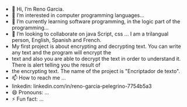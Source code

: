 - 👋 Hi, I’m Reno Garcia.
- 👀 I’m interested in computer programming languages...
- 🌱 I’m currently learning software programming, in the logic part of the programming...
- 💞️ I’m looking to collaborate on java Script, css ... I am a trilangual person, English, Spanish and French.
- My first project is about encrypting and decrypting text. You can write any text and the program will encrypt the
- text and also you are able to decrypt the text in order to understand it. There is alert telling you the result of
- the encrypting text. The name of the project is "Encriptador de texto".
- 📫 How to reach me ...
- linkedin: linkedin.com/in/reno-garcia-pelegrino-7754b5a3
- 😄 Pronouns: ...
- ⚡ Fun fact: ...

<!---
renodor1/renodor1 is a ✨ special ✨ repository because its `README.md` (this file) appears on your GitHub profile.
You can click the Preview link to take a look at your changes.
--->
